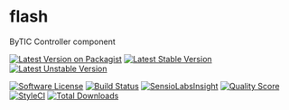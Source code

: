 # flash
ByTIC Controller component

[![Latest Version on Packagist](https://img.shields.io/packagist/v/bytic/flash.svg?style=flat-square)](https://packagist.org/packages/bytic/flash)
[![Latest Stable Version](https://poser.pugx.org/bytic/flash/v/stable)](https://packagist.org/packages/bytic/flash)
[![Latest Unstable Version](https://poser.pugx.org/bytic/flash/v/unstable)](https://packagist.org/packages/bytic/flash)

[![Software License](https://img.shields.io/badge/license-MIT-brightgreen.svg?style=flat-square)](LICENSE)
[![Build Status](https://img.shields.io/travis/bytic/flash/master.svg?style=flat-square)](https://travis-ci.org/bytic/framework)
[![SensioLabsInsight](https://insight.sensiolabs.com/projects/92329f47-7940-4b14-91e9-45330b887bdd/mini.png)](https://insight.sensiolabs.com/projects/92329f47-7940-4b14-91e9-45330b887bdd)
[![Quality Score](https://img.shields.io/scrutinizer/g/bytic/flash.svg?style=flat-square)](https://scrutinizer-ci.com/g/bytic/flash)
[![StyleCI](https://styleci.io/repos/152237235/shield?branch=master)](https://styleci.io/repos/152237235)
[![Total Downloads](https://img.shields.io/packagist/dt/bytic/flash.svg?style=flat-square)](https://packagist.org/packages/bytic/flash)
